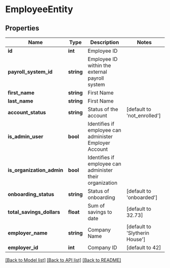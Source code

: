 # EmployeeEntity

## Properties
Name | Type | Description | Notes
------------ | ------------- | ------------- | -------------
**id** | **int** | Employee ID | 
**payroll_system_id** | **string** | Employee ID within the external payroll system | 
**first_name** | **string** | First Name | 
**last_name** | **string** | First Name | 
**account_status** | **string** | Status of the account | [default to 'not_enrolled']
**is_admin_user** | **bool** | Identifies if employee can administer Employer Account | 
**is_organization_admin** | **bool** | Identifies if employee can administer their organization | 
**onboarding_status** | **string** | Status of onboarding | [default to 'onboarded']
**total_savings_dollars** | **float** | Sum of savings to date | [default to 32.73]
**employer_name** | **string** | Company Name | [default to 'Slytherin House']
**employer_id** | **int** | Company ID | [default to 42]

[[Back to Model list]](../README.md#documentation-for-models) [[Back to API list]](../README.md#documentation-for-api-endpoints) [[Back to README]](../README.md)

